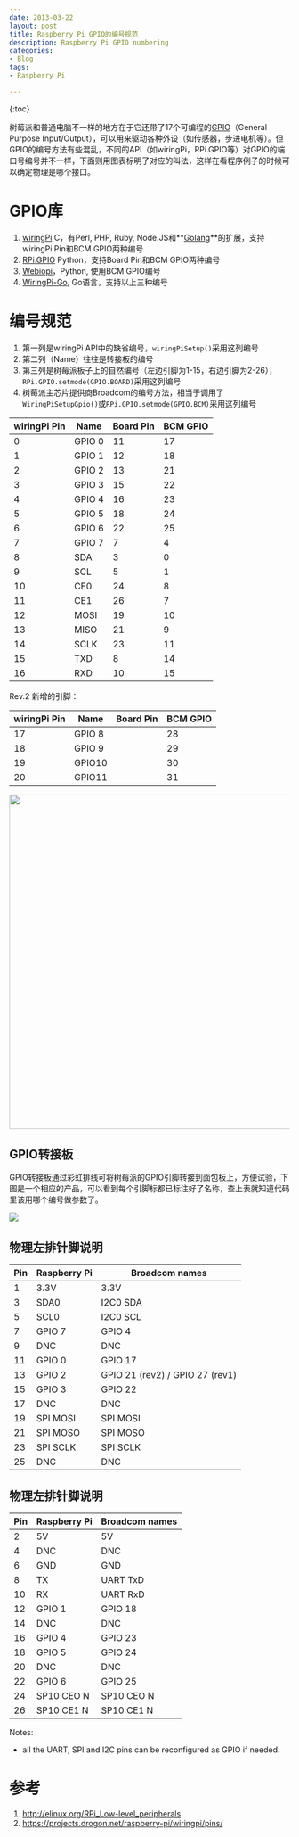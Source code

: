 ```yaml
---
date: 2013-03-22
layout: post
title: Raspberry Pi GPIO的编号规范
description: Raspberry Pi GPIO numbering
categories:
- Blog
tags:
- Raspberry Pi

---
```


{:toc}

树莓派和普通电脑不一样的地方在于它还带了17个可编程的[GPIO](http://en.wikipedia.org/wiki/General_Purpose_Input/Output)（General Purpose Input/Output），可以用来驱动各种外设（如传感器，步进电机等）。但GPIO的编号方法有些混乱，不同的API（如wiringPi，RPi.GPIO等）对GPIO的端口号编号并不一样，下面则用图表标明了对应的叫法，这样在看程序例子的时候可以确定物理是哪个接口。

# GPIO库
1. [wiringPi](https://github.com/WiringPi/WiringPi) C，有Perl, PHP, Ruby, Node.JS和**[Golang](http://github.com/hugozhu/rpi)**的扩展，支持wiringPi Pin和BCM GPIO两种编号
2. [RPi.GPIO](https://pypi.python.org/pypi/RPi.GPIO) Python，支持Board Pin和BCM GPIO两种编号
3. [Webiopi](http://code.google.com/p/webiopi/)，Python, 使用BCM GPIO编号
4. [WiringPi-Go](http://github.com/hugozhu/rpi), Go语言，支持以上三种编号

# 编号规范
1. 第一列是wiringPi API中的缺省编号，`wiringPiSetup()`采用这列编号
2. 第二列（Name）往往是转接板的编号
3. 第三列是树莓派板子上的自然编号（左边引脚为1-15，右边引脚为2-26），`RPi.GPIO.setmode(GPIO.BOARD)`采用这列编号
4. 树莓派主芯片提供商Broadcom的编号方法，相当于调用了`WiringPiSetupGpio()`或`RPi.GPIO.setmode(GPIO.BCM)`采用这列编号

wiringPi Pin  | Name     | Board Pin     | BCM GPIO
---------- | -------- | ------------  | ------------ 
0          |GPIO 0    | 11            | 17 
1          |GPIO 1    | 12            | 18
2          |GPIO 2    | 13            | 21
3          |GPIO 3    | 15            | 22
4          |GPIO 4    | 16            | 23
5          |GPIO 5    | 18            | 24
6          |GPIO 6    | 22            | 25
7          |GPIO 7    | 7             | 4
8          |SDA       | 3             | 0
9          |SCL       | 5             | 1
10         |CE0       | 24            | 8
11         |CE1       | 26            | 7
12         |MOSI      | 19            | 10
13         |MISO      | 21            | 9
14         |SCLK      | 23            | 11
15         |TXD       | 8             | 14
16         |RXD       | 10            | 15


Rev.2 新增的引脚：

wiringPi Pin | Name     | Board Pin     | BCM GPIO
---------- | -------- | ------------  | ------------ 
17         |GPIO 8    |             | 28   
18         |GPIO 9    |             | 29   
19         |GPIO10    |             | 30   
20         |GPIO11    |             | 31   


<img src="https://pbs.twimg.com/media/BGBhJ4LCAAA50eS.jpg:large"  width="600"/>

## GPIO转接板
GPIO转接板通过彩虹排线可将树莓派的GPIO引脚转接到面包板上，方便试验，下图是一个相应的产品，可以看到每个引脚标都已标注好了名称，查上表就知道代码里该用哪个编号做参数了。

<img src="http://img03.taobaocdn.com/imgextra/i3/21288305/T23BjrXfJaXXXXXXXX_!!21288305.jpg"/>

## 物理左排针脚说明

**Pin**    | **Raspberry Pi** | **Broadcom names**
------------ | ------------- | ------------
1            |    3.3V       | 3.3V
3            |    SDA0       |  I2C0 SDA
5            |    SCL0       |  I2C0 SCL
7            |    GPIO 7     |  GPIO 4
9            |    DNC        |  DNC
11           |    GPIO 0     |  GPIO 17
13           |   GPIO 2      |  GPIO 21 (rev2) / GPIO 27 (rev1)
15           |   GPIO 3      |  GPIO 22
17           |   DNC         |  DNC 
19           |    SPI MOSI   | SPI MOSI
21           |   SPI MOSO    | SPI MOSO 
23           |   SPI SCLK    | SPI SCLK
25           |   DNC         | DNC

## 物理左排针脚说明

**Pin**    | **Raspberry Pi** | **Broadcom names**
------------ | ------------- | ------------
2           |   5V        | 5V
4           |   DNC        | DNC
6           |   GND        | GND
8           |   TX        | UART TxD
10           |  RX         | UART RxD
12           |  GPIO 1         | GPIO 18
14           |  DNC         | DNC
16           |  GPIO 4         | GPIO 23
18           |  GPIO 5         | GPIO 24
20           |  DNC         | DNC
22           |  GPIO 6         | GPIO 25
24           |  SP10 CEO N         | SP10 CEO N
26           |  SP10 CE1 N         | SP10 CE1 N  


Notes:

- all the UART, SPI and I2C pins can be reconfigured as GPIO if needed.


# 参考
1. http://elinux.org/RPi_Low-level_peripherals
2. https://projects.drogon.net/raspberry-pi/wiringpi/pins/